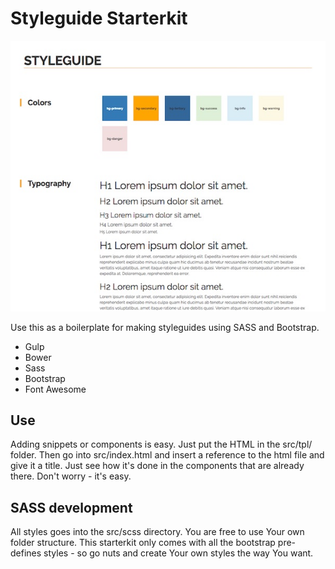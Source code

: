 # Styleguide Starterkit

![Styleguide Starterkit](https://raw.githubusercontent.com/mortennajbjerg/styleguide-starterkit/master/styleguide-starterkit.jpg)

Use this as a boilerplate for making styleguides using SASS and Bootstrap.

* Gulp
* Bower
* Sass
* Bootstrap
* Font Awesome

## Use

Adding snippets or components is easy. Just put the HTML in the src/tpl/ folder. Then go into src/index.html and insert a reference to the html file and give it a title. Just see how it's done in the components that are already there. Don't worry - it's easy.

## SASS development

All styles goes into the src/scss directory. You are free to use Your own folder structure. This starterkit only comes with all the bootstrap pre-defines styles - so go nuts and create Your own styles the way You want.